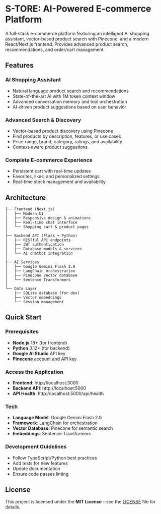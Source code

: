 # S-TORE: AI-Powered E-commerce Platform

A full-stack e-commerce platform featuring an intelligent AI shopping assistant, vector-based product search with Pinecone, and a modern React/Next.js frontend. Provides advanced product search, recommendations, and order/cart management.

## Features

### **AI Shopping Assistant**

- Natural language product search and recommendations
- State-of-the-art AI with 1M token context window
- Advanced conversation memory and tool orchestration
- AI-driven product suggestions based on user behavior

### **Advanced Search & Discovery**

- Vector-based product discovery using Pinecone
- Find products by description, features, or use cases
- Price range, brand, category, ratings, and availability
- Context-aware product suggestions

### **Complete E-commerce Experience**

- Persistent cart with real-time updates
- Favorites, likes, and personalized settings
- Real-time stock management and availability

## Architecture

```
├── Frontend (Next.js)
│   ├── Modern UI
│   ├── Responsive design & animations
│   ├── Real-time chat interface
│   └── Shopping cart & product pages
│
├── Backend API (Flask + Python)
│   ├── RESTful API endpoints
│   ├── JWT authentication
│   ├── Database models & services
│   └── AI chatbot integration
│
├── AI Services
│   ├── Google Gemini Flash 2.0
│   ├── LangChain orchestration
│   ├── Pinecone vector database
│   └── Sentence Transformers
│
└── Data Layer
    ├── SQLite database (for dev)
    ├── Vector embeddings
    └── Session management
```

## Quick Start

### Prerequisites

- **Node.js** 18+ (for frontend)
- **Python** 3.12+ (for backend)
- **Google AI Studio** API key
- **Pinecone** account and API key

### Access the Application

- **Frontend**: http://localhost:3000
- **Backend API**: http://localhost:5000
- **API Health**: http://localhost:5000/api/health

### Tech

- **Language Model**: Google Gemini Flash 2.0
- **Framework**: LangChain for orchestration
- **Vector Database**: Pinecone for semantic search
- **Embeddings**: Sentence Transformers

### Development Guidelines

- Follow TypeScript/Python best practices
- Add tests for new features
- Update documentation
- Ensure code passes linting

## License

This project is licensed under the **MIT License** - see the [LICENSE](LICENSE) file for details.
